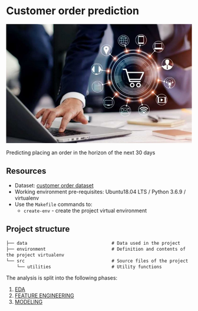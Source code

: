 # Customer order prediction


<img src='data/cover.JPG' width=550></img>

Predicting placing an order in the horizon of the next 30 days


## Resources
* Dataset: [customer order dataset](data/raw_data.csv)
* Working environment pre-requisites: Ubuntu18.04 LTS / Python 3.6.9 / virtualenv
* Use the `Makefile` commands to:
  * `create-env` - create the project virtual environment

## Project structure

```
├── data                                # Data used in the project
├── environment                         # Definition and contents of the project virtualenv
└── src                                 # Source files of the project
    └── utilities                       # Utility functions

```

The analysis is split into the following phases:
1. [EDA](src/01_EDA.ipynb)
1. [FEATURE ENGINEERING](src/02_FEATURE_ENGINEERING.ipynb)
1. [MODELING](src/03_MODELING.ipynb)
